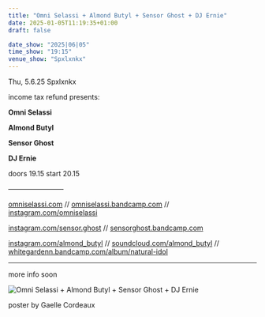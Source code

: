 ```yaml
---
title: "Omni Selassi + Almond Butyl + Sensor Ghost + DJ Ernie"
date: 2025-01-05T11:19:35+01:00
draft: false

date_show: "2025|06|05"
time_show: "19:15"
venue_show: "Spxlxnkx"
---
```


Thu, 5.6.25 Spxlxnkx

income tax refund presents:

**Omni Selassi**

**Almond Butyl**

**Sensor Ghost**

**DJ Ernie**

doors 19.15
start 20.15

————————

[omniselassi.com](https://www.omniselassi.com/) //
[omniselassi.bandcamp.com](https://omniselassi.bandcamp.com/) //
[instagram.com/omniselassi](https://www.instagram.com/omniselassi/)

[instagram.com/sensor.ghost](https://www.instagram.com/sensor.ghost/) //
[sensorghost.bandcamp.com](https://sensorghost.bandcamp.com)

[instagram.com/almond_butyl](https://www.instagram.com/almond_butyl/?hl=de) //
[soundcloud.com/almond_butyl](https://soundcloud.com/almond_butyl) //
[whitegardenn.bandcamp.com/album/natural-idol](https://whitegardenn.bandcamp.com/album/natural-idol)

---

more info soon

![Omni Selassi + Almond Butyl + Sensor Ghost + DJ Ernie](../../posters/2025-06-05.png)

poster by Gaelle Cordeaux
